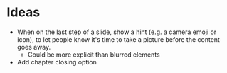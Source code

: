 # Ideas

- When on the last step of a slide, show a hint (e.g. a camera emoji or icon), to let people know it's time to take a picture before the content goes away.
  - Could be more explicit than blurred elements
- Add chapter closing option